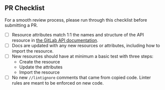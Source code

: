 ## PR Checklist

For a smooth review process, please run through this checklist before submitting a PR.

- [ ] Resource attributes match 1:1 the names and structure of the API resource in [the GitLab API documentation](https://docs.gitlab.com/ee/api/).
- [ ] Docs are updated with any new resources or attributes, including how to import the resource.
- [ ] New resources should have at minimum a basic test with three steps:
    - Create the resource
    - Update the attributes
    - Import the resource
- [ ] No new `//lintignore` comments that came from copied code. Linter rules are meant to be enforced on new code.
